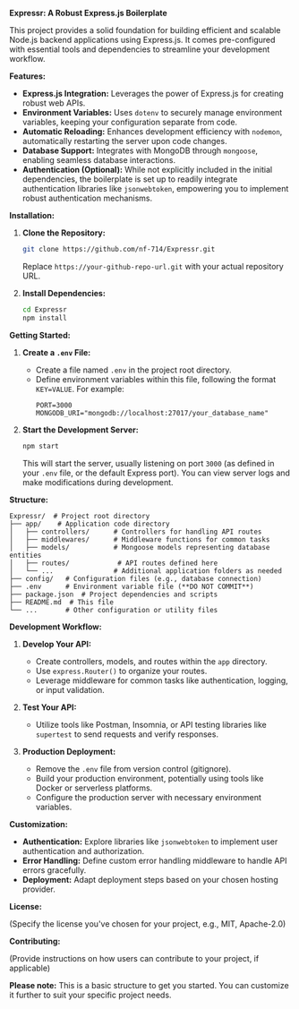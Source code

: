 **Expressr: A Robust Express.js Boilerplate**

This project provides a solid foundation for building efficient and scalable Node.js backend applications using Express.js. It comes pre-configured with essential tools and dependencies to streamline your development workflow.

**Features:**

- **Express.js Integration:** Leverages the power of Express.js for creating robust web APIs.
- **Environment Variables:** Uses `dotenv` to securely manage environment variables, keeping your configuration separate from code.
- **Automatic Reloading:** Enhances development efficiency with `nodemon`, automatically restarting the server upon code changes.
- **Database Support:** Integrates with MongoDB through `mongoose`, enabling seamless database interactions.
- **Authentication (Optional):** While not explicitly included in the initial dependencies, the boilerplate is set up to readily integrate authentication libraries like `jsonwebtoken`, empowering you to implement robust authentication mechanisms.

**Installation:**

1. **Clone the Repository:**

   ```bash
   git clone https://github.com/nf-714/Expressr.git
   ```

   Replace `https://your-github-repo-url.git` with your actual repository URL.

2. **Install Dependencies:**
   ```bash
   cd Expressr
   npm install
   ```

**Getting Started:**

1. **Create a `.env` File:**

   - Create a file named `.env` in the project root directory.
   - Define environment variables within this file, following the format `KEY=VALUE`. For example:
     ```
     PORT=3000
     MONGODB_URI="mongodb://localhost:27017/your_database_name"
     ```

2. **Start the Development Server:**
   ```bash
   npm start
   ```
   This will start the server, usually listening on port `3000` (as defined in your `.env` file, or the default Express port). You can view server logs and make modifications during development.

**Structure:**

```
Expressr/  # Project root directory
├── app/    # Application code directory
│   ├── controllers/      # Controllers for handling API routes
│   ├── middlewares/      # Middleware functions for common tasks
│   ├── models/           # Mongoose models representing database entities
│   ├── routes/            # API routes defined here
│   └── ...               # Additional application folders as needed
├── config/   # Configuration files (e.g., database connection)
├── .env      # Environment variable file (**DO NOT COMMIT**)
├── package.json  # Project dependencies and scripts
├── README.md  # This file
└── ...       # Other configuration or utility files
```

**Development Workflow:**

1. **Develop Your API:**

   - Create controllers, models, and routes within the `app` directory.
   - Use `express.Router()` to organize your routes.
   - Leverage middleware for common tasks like authentication, logging, or input validation.

2. **Test Your API:**

   - Utilize tools like Postman, Insomnia, or API testing libraries like `supertest` to send requests and verify responses.

3. **Production Deployment:**
   - Remove the `.env` file from version control (gitignore).
   - Build your production environment, potentially using tools like Docker or serverless platforms.
   - Configure the production server with necessary environment variables.

**Customization:**

- **Authentication:** Explore libraries like `jsonwebtoken` to implement user authentication and authorization.
- **Error Handling:** Define custom error handling middleware to handle API errors gracefully.
- **Deployment:** Adapt deployment steps based on your chosen hosting provider.

**License:**

(Specify the license you've chosen for your project, e.g., MIT, Apache-2.0)

**Contributing:**

(Provide instructions on how users can contribute to your project, if applicable)

**Please note:** This is a basic structure to get you started. You can customize it further to suit your specific project needs.
